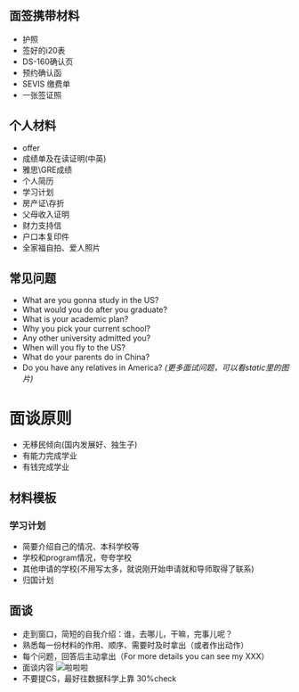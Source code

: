 ## 面签携带材料
* 护照
* 签好的i20表
* DS-160确认页
* 预约确认函
* SEVIS 缴费单
* 一张签证照

## 个人材料
* offer
* 成绩单及在读证明(中英)
* 雅思\GRE成绩
* 个人简历
* 学习计划
* 房产证\存折
* 父母收入证明
* 财力支持信
* 户口本复印件
* 全家福自拍、爱人照片
  
## 常见问题
* What are you gonna study in the US?
* What would you do after you graduate?
* What is your academic plan?
* Why you pick your current school?
* Any other university admitted you?
* When will you fly to the US?
* What do your parents do in China?
* Do you have any relatives in America?
*(更多面试问题，可以看static里的图片)*


# 面谈原则
* 无移民倾向(国内发展好、独生子)
* 有能力完成学业
* 有钱完成学业

## 材料模板
### 学习计划
* 简要介绍自己的情况、本科学校等
* 学校和program情况，夸夸学校
* 其他申请的学校(不用写太多，就说刚开始申请就和导师取得了联系)
* 归国计划
  
## 面谈
* 走到窗口，简短的自我介绍：谁，去哪儿，干嘛，完事儿呢？
* 熟悉每一份材料的作用、顺序、需要时及时拿出（或者作出动作）
* 每个问题，回答后主动拿出（For more details you can see my XXX）
* 面谈内容
![啦啦啦](..\..\static\6.4.2.jpg)
* 不要提CS，最好往数据科学上靠 30%check

